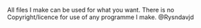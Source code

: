 All files I make can be used for what you want.
There is no Copyright/licence for use of any programme I make.
@Rysndavjd
